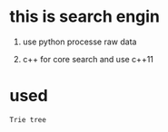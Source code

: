 # this is search engin

1. use python processe raw data

2. c++ for core search and use c++11


# used 

	Trie tree